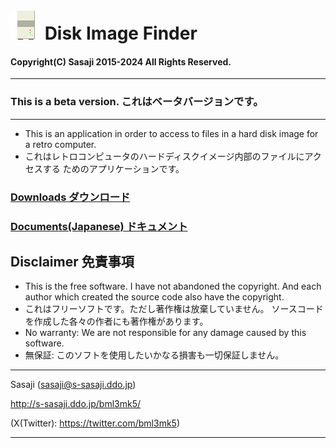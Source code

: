 # ![](difinder_icon.png) Disk Image Finder

#### Copyright(C) Sasaji 2015-2024 All Rights Reserved.

------------------------------------------------------------------------------

### This is a beta version. これはベータバージョンです。

------------------------------------------------------------------------------

* This is an application in order to access to files in a hard disk image for
  a retro computer.
* これはレトロコンピュータのハードディスクイメージ内部のファイルにアクセスする
  ためのアプリケーションです。


### [Downloads ダウンロード](https://github.com/bml3mk5/DiFinder/releases)


### [Documents(Japanese) ドキュメント](../../tree/master/docs)


## Disclaimer 免責事項

* This is the free software. I have not abandoned the copyright.
  And each author which created the source code also have the copyright.
* これはフリーソフトです。ただし著作権は放棄していません。
  ソースコードを作成した各々の作者にも著作権があります。
* No warranty: We are not responsible for any damage caused by this software.
* 無保証: このソフトを使用したいかなる損害も一切保証しません。

------------------------------------------------------------------------------

  Sasaji (sasaji@s-sasaji.ddo.jp)

  http://s-sasaji.ddo.jp/bml3mk5/

  (X(Twitter): https://twitter.com/bml3mk5)

------------------------------------------------------------------------------
